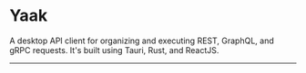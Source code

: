 # Yaak

A desktop API client for organizing and executing REST, GraphQL, and gRPC requests. It's built using Tauri, Rust, and ReactJS.

---
